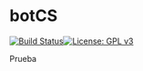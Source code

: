 # botCS
[![Build Status](https://travis-ci.org/Maverick94/botCS.svg?branch=master)](https://travis-ci.org/Maverick94/botCS)[![License: GPL v3](https://img.shields.io/badge/License-GPL%20v3-blue.svg)](https://www.gnu.org/licenses/gpl-3.0)

Prueba
